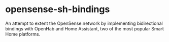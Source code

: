# opensense-sh-bindings
An attempt to extent the OpenSense.network by implementing bidirectional bindings with OpenHab and Home Assistant, two of the most popular Smart Home platforms.
